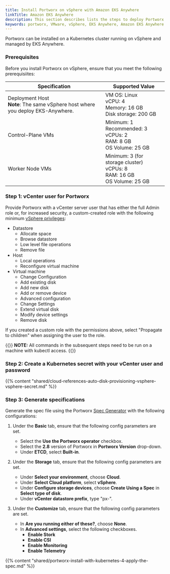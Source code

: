 ```yaml
---
title: Install Portworx on vSphere with Amazon EKS Anywhere
linkTitle: Amazon EKS Anywhere
description: This section describes lists the steps to deploy Portworx on vSphere having Amazon EKS Anywhere.
keywords: portworx, VMware, vSphere, EKS Anywhere, Amazon EKS Anywhere
---
```



Portworx can be installed on a Kubernetes cluster running on vSphere and managed by EKS Anywhere.

### Prerequisites

Before you install Portworx on vSphere, ensure that you meet the following prerequisiites:

|**Specification**| **Supported Value**|
|------|------|
|Deployment Host<br/>**Note**: The same vSphere host where you deploy EKS-Anywhere.| VM OS: Linux <br/>vCPU: 4 <br/> Memory: 16 GB <br/> Disk storage: 200 GB|
|Control-Plane VMs| Minimum: 1 <br/> Recommended: 3 <br/>vCPUs: 2 <br/> RAM: 8 GB <br/> OS Volume: 25 GB|
|Worker Node VMs| Minimum: 3 (for storage cluster) <br/> vCPUs: 8 <br/>RAM: 16 GB <br/> OS Volume: 25 GB|

### Step 1: vCenter user for Portworx

Provide Portworx with a vCenter server user that has either the full Admin role or, for increased security, a custom-created role with the following minimum [vSphere privileges](https://docs.vmware.com/en/VMware-vSphere/6.7/com.vmware.vsphere.security.doc/GUID-FEAB5DF5-F7A2-412D-BF3D-7420A355AE8F.html):

* Datastore
    * Allocate space
    * Browse datastore
    * Low level file operations
    * Remove file
* Host
    * Local operations
    * Reconfigure virtual machine
* Virtual machine
    * Change Configuration
    * Add existing disk
    * Add new disk
    * Add or remove device
    * Advanced configuration
    * Change Settings
    * Extend virtual disk
    * Modify device settings
    * Remove disk

If you created a custom role with the permissions above,  select "Propagate to children" when assigning the user to the role.

{{<info>}}
**NOTE:** All commands in the subsequent steps need to be run on a machine with kubectl access.
{{</info>}}

### Step 2: Create a Kubernetes secret with your vCenter user and password

{{% content "shared/cloud-references-auto-disk-provisioning-vsphere-vsphere-secret.md" %}}

### Step 3: Generate specifications

Generate the spec file using the Portworx [Spec Generator](https://central.portworx.com/specGen/wizard) with the following configurations:

1. Under the **Basic** tab, ensure that the following config parameters are set.
    - Select the **Use the Portworx operator** checkbox.
    - Select the **2.8** version of Portworx in **Portworx Version** drop-down. 
    - Under **ETCD**, select **Built-in**.

2. Under the **Storage** tab, ensure that the following config parameters are set.
    - Under **Select your environment**, choose **Cloud**.
    - Under **Select Cloud platform**, select **vSphere**.
    - Under **Configure storage devices**, choose **Create Using a Spec** in **Select type of disk**.
    - Under **vCenter datastore prefix**, type "px-".

3. Under the **Customize** tab, ensure that the following config parameters are set.
    - In **Are you running either of these?**, choose **None**.
    - In **Advanced settings**, select the following checkboxes. 
        - **Enable Stork**
        - **Enable CSI**
        - **Enable Monitoring**
        - **Enable Telemetry**


{{% content "shared/portworx-install-with-kubernetes-4-apply-the-spec.md" %}}

